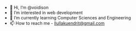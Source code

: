 - 👋 Hi, I’m @voidison
- 👀 I’m interested in web development
- 🌱 I’m currently learning Computer Sciences and Engineering
- 📫 How to reach me - llullakuendrit@gmail.com

<!---
voidison/voidison is a ✨ special ✨ repository because its `README.md` (this file) appears on your GitHub profile.
You can click the Preview link to take a look at your changes.
--->
